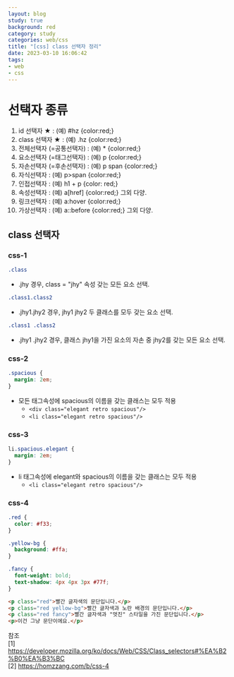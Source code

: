 ```yaml
---
layout: blog
study: true
background: red
category: study
categories: web/css
title: "[css] class 선택자 정리"
date: 2023-03-10 16:06:42
tags:
- web
- css
---
```


# 선택자 종류
01. id 선택자 ★  : (예) #hz {color:red;}
02. class 선택자 ★  : (예) .hz {color:red;}
03. 전체선택자 (=공통선택자) : (예) * {color:red;}
04. 요소선택자 (=태그선택자)  : (예) p {color:red;}
05. 자손선택자 (=후손선택자)  : (예) p span {color:red;}
06. 자식선택자 : (예) p>span {color:red;}
07. 인접선택자 : (예) h1 + p {color: red;}
08. 속성선택자 : (예) a[href] {color:red;} 그외 다양.
09. 링크선택자 : (예) a:hover {color:red;}
10. 가상선택자 : (예) a::before {color:red;} 그외 다양.

## class 선택자
### css-1
```css
.class
```
- .jhy 경우, class = "jhy" 속성 갖는 모든 요소 선택.

```css
.class1.class2
```
- .jhy1.jhy2 경우, jhy1 jhy2 두 클래스를 모두 갖는 요소 선택.

```css
.class1 .class2
```
- .jhy1 .jhy2 경우, 클래스 jhy1을 가진 요소의 자손 중 jhy2를 갖는 모든 요소 선택.


### css-2
```css
.spacious {
  margin: 2em;
}
```
- 모든 태그속성에 spacious의 이름을 갖는 클래스는 모두 적용
  - `<div class="elegant retro spacious"/>`
  - `<li class="elegant retro spacious"/>`

### css-3
```css
li.spacious.elegant {
  margin: 2em;
}
```
- li 태그속성에 elegant와 spacious의 이름을 갖는 클래스는 모두 적용
  - `<li class="elegant retro spacious"/>`

### css-4
```css
.red {
  color: #f33;
}

.yellow-bg {
  background: #ffa;
}

.fancy {
  font-weight: bold;
  text-shadow: 4px 4px 3px #77f;
}
```

```html
<p class="red">빨간 글자색의 문단입니다.</p>
<p class="red yellow-bg">빨간 글자색과 노란 배경의 문단입니다.</p>
<p class="red fancy">빨간 글자색과 "멋진" 스타일을 가진 문단입니다.</p>
<p>이건 그냥 문단이에요.</p>
```





참조  
[1] https://developer.mozilla.org/ko/docs/Web/CSS/Class_selectors#%EA%B2%B0%EA%B3%BC  
[2] https://homzzang.com/b/css-4





